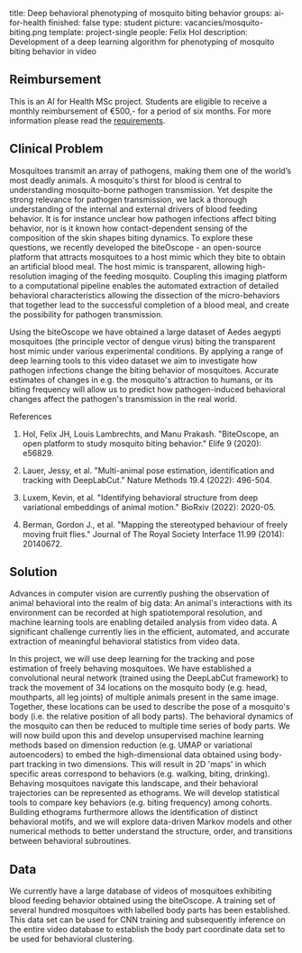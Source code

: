 title: Deep behavioral phenotyping of mosquito biting behavior
groups: ai-for-health
finished: false
type: student
picture: vacancies/mosquito-biting.png
template: project-single
people: Felix Hol
description: Development of a deep learning algorithm for phenotyping of mosquito biting behavior in video

## Reimbursement
This is an AI for Health MSc project. Students are eligible to receive a monthly reimbursement of €500,- for a period of six months. For more information please read the [requirements](https://www.ai-for-health.nl/requirements).

## Clinical Problem
Mosquitoes transmit an array of pathogens, making them one of the world’s most deadly animals. A mosquito's thirst for blood is central to understanding mosquito-borne pathogen transmission. Yet despite the strong relevance for pathogen transmission, we lack a thorough understanding of the internal and external drivers of blood feeding behavior. It is for instance unclear how pathogen infections affect biting behavior, nor is it known how contact-dependent sensing of the composition of the skin shapes biting dynamics. To explore these questions, we recently developed the  biteOscope - an open-source platform that attracts mosquitoes to a host mimic which they bite to obtain an artificial blood meal. The host mimic is transparent, allowing high-resolution imaging of the feeding mosquito. Coupling this imaging platform to a computational pipeline enables the automated extraction of detailed behavioral characteristics allowing the dissection of the micro-behaviors that together lead to the successful completion of a blood meal, and create the possibility for pathogen transmission.

Using the biteOscope we have obtained a large dataset of Aedes aegypti mosquitoes (the principle vector of dengue virus) biting the transparent host mimic under various experimental conditions. By applying a range of deep learning tools to this video dataset we aim to investigate how pathogen infections change the biting behavior of mosquitoes. Accurate estimates of changes in e.g. the mosquito's attraction to humans, or its biting frequency will allow us to predict how pathogen-induced behavioral changes affect the pathogen's transmission in the real world.  

References

1. Hol, Felix JH, Louis Lambrechts, and Manu Prakash. "BiteOscope, an open platform to study mosquito biting behavior." Elife 9 (2020): e56829.

2. Lauer, Jessy, et al. "Multi-animal pose estimation, identification and tracking with DeepLabCut." Nature Methods 19.4 (2022): 496-504.

3. Luxem, Kevin, et al. "Identifying behavioral structure from deep variational embeddings of animal motion." BioRxiv (2022): 2020-05.

4. Berman, Gordon J., et al. "Mapping the stereotyped behaviour of freely moving fruit flies." Journal of The Royal Society Interface 11.99 (2014): 20140672.

## Solution
Advances in computer vision are currently pushing the observation of animal behavioral into the realm of big data: An animal's interactions with its environment can be recorded at high spatiotemporal resolution, and machine learning tools are enabling detailed analysis from video data. A significant challenge currently lies in the efficient, automated, and accurate extraction of meaningful behavioral statistics from video data.  

In this project, we will use deep learning for the tracking and pose estimation of freely behaving mosquitoes. We have established a convolutional neural network (trained using the DeepLabCut framework) to track the movement of 34 locations on the mosquito body (e.g. head, mouthparts, all leg joints) of multiple animals present in the same image. Together, these locations can be used to describe the pose of a mosquito's body (i.e. the relative position of all body parts). The behavioral dynamics of the mosquito can then be reduced to multiple time series of body parts. We will now build upon this and develop unsupervised machine learning methods based on dimension reduction (e.g. UMAP  or variational autoencoders) to embed the high-dimensional data obtained using body-part tracking in two dimensions. This will result in 2D 'maps' in which specific areas correspond to behaviors (e.g. walking, biting, drinking). Behaving mosquitoes navigate this landscape, and their behavioral trajectories can be represented as ethograms. We will develop statistical tools to compare key behaviors (e.g. biting frequency) among cohorts. Building ethograms furthermore allows the identification of distinct behavioral motifs, and we will explore data-driven Markov models and other numerical methods to better understand the structure, order, and transitions between behavioral subroutines.

## Data
We currently have a large database of videos of mosquitoes exhibiting blood feeding behavior obtained using the biteOscope. A training set of several hundred mosquitoes with labelled body parts has been established. This data set can be used for CNN training and subsequently inference on the entire video database to establish the body part coordinate data set to be used for behavioral clustering. 


